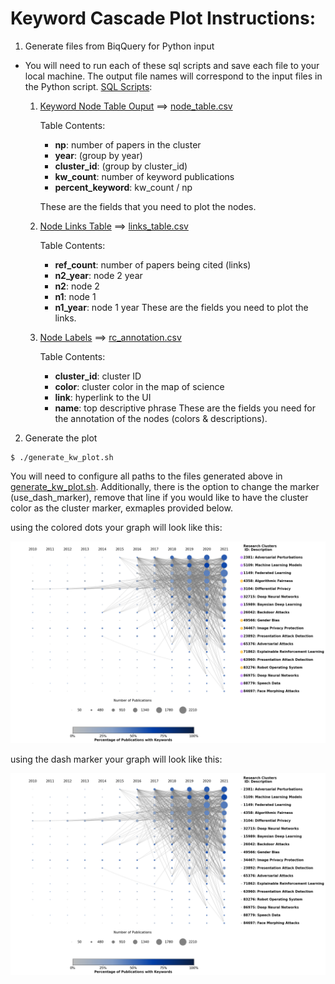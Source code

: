 # Keyword Cascade Plot Instructions:

1. Generate files from BiqQuery for Python input 

  - You will need to run each of these sql scripts and save each file to your local machine. The output file names will correspond to the input files in the Python script. [SQL Scripts](https://github.com/georgetown-cset/research-cluster-visuals/tree/main/keyword_cascade/sql):

    
    1. [Keyword Node Table Ouput](https://github.com/georgetown-cset/trustworthy-ai-research/blob/main/cluster_keyword_cascade/generate_nodes_table.sql) ==> [node_table.csv](https://github.com/georgetown-cset/trustworthy-ai-research/blob/main/cluster_keyword_cascade/node_table.csv)
        
        Table Contents:
        * **np**: number of papers in the cluster
        * **year**: (group by year)
        * **cluster_id**: (group by cluster_id)
        * **kw_count**: number of keyword publications 
        * **percent_keyword**: kw_count / np

        These are the fields that you need to plot the nodes. 

    2. [Node Links Table](https://github.com/georgetown-cset/trustworthy-ai-research/blob/main/cluster_keyword_cascade/generate_links_table.sql) ==> [links_table.csv](https://github.com/georgetown-cset/trustworthy-ai-research/blob/main/cluster_keyword_cascade/links_table.csv)
        
        Table Contents:
        * **ref_count**: number of papers being cited (links)
        * **n2_year**: node 2 year
        * **n2**: node 2
        * **n1**: node 1
        * **n1_year**: node 1 year
        These are the fields you need to plot the links.

    3. [Node Labels](https://github.com/georgetown-cset/trustworthy-ai-research/blob/main/cluster_keyword_cascade/generate_rc_annotation.sql) ==> [rc_annotation.csv](https://github.com/georgetown-cset/trustworthy-ai-research/blob/main/cluster_keyword_cascade/rc_annotation.csv)
        
        Table Contents:
        * **cluster_id**: cluster ID 
        * **color**: cluster color in the map of science
        * **link**: hyperlink to the UI
        * **name**: top descriptive phrase
        These are the fields you need for the annotation of the nodes (colors & descriptions).
        
 2. Generate the plot 

  ```
  $ ./generate_kw_plot.sh
  ```
  
  You will need to configure all paths to the files generated above in [generate_kw_plot.sh](cluster_keyword_cascade/generate_kw_plot.sh).
  Additionally, there is the option to change the marker (use_dash_marker), remove that line if you would like to have the cluster color as the cluster marker, exmaples provided below.  
  
 using the colored dots your graph will look like this:

![plot](https://github.com/georgetown-cset/trustworthy-ai-research/blob/main/cluster_keyword_cascade/trustworthy_cascade_rccolor.png)


using the dash marker your graph will look like this:

![plot](https://github.com/georgetown-cset/trustworthy-ai-research/blob/main/cluster_keyword_cascade/trustworthy_cascade_dashlines.png)

